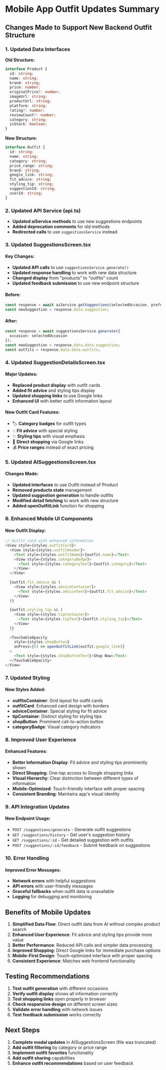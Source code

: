 # Mobile App Outfit Updates Summary

## Changes Made to Support New Backend Outfit Structure

### 1. Updated Data Interfaces

**Old Structure:**
```typescript
interface Product {
  id: string;
  name: string;
  brand: string;
  price: number;
  originalPrice?: number;
  imageUrl: string;
  productUrl: string;
  platform: string;
  rating?: number;
  reviewCount?: number;
  category: string;
  inStock: boolean;
}
```

**New Structure:**
```typescript
interface Outfit {
  id: string;
  name: string;
  category: string;
  price_range: string;
  brand: string;
  google_link: string;
  fit_advice: string;
  styling_tip: string;
  suggestionId: string;
  userId: string;
}
```

### 2. Updated API Service (api.ts)

- **Updated aiService methods** to use new suggestions endpoints
- **Added deprecation comments** for old methods
- **Redirected calls** to use `suggestionsService` instead

### 3. Updated SuggestionsScreen.tsx

#### Key Changes:
- **Updated API calls** to use `suggestionsService.generate()`
- **Updated response handling** to work with new data structure
- **Changed display** from "products" to "outfits" count
- **Updated feedback submission** to use new endpoint structure

#### Before:
```typescript
const response = await aiService.getSuggestions(selectedOccasion, preferences);
const newSuggestion = response.data.suggestion;
```

#### After:
```typescript
const response = await suggestionsService.generate({
  occasion: selectedOccasion
});
const newSuggestion = response.data.data.suggestion;
const outfits = response.data.data.outfits;
```

### 4. Updated SuggestionDetailsScreen.tsx

#### Major Updates:
- **Replaced product display** with outfit cards
- **Added fit advice** and styling tips display
- **Updated shopping links** to use Google links
- **Enhanced UI** with better outfit information layout

#### New Outfit Card Features:
- 🏷️ **Category badges** for outfit types
- 💡 **Fit advice** with special styling
- ✨ **Styling tips** with visual emphasis
- 🛒 **Direct shopping** via Google links
- 💰 **Price ranges** instead of exact pricing

### 5. Updated AISuggestionsScreen.tsx

#### Changes Made:
- **Updated interfaces** to use Outfit instead of Product
- **Removed products state** management
- **Updated suggestion generation** to handle outfits
- **Modified detail fetching** to work with new structure
- **Added openOutfitLink** function for shopping

### 6. Enhanced Mobile UI Components

#### New Outfit Display:
```typescript
// Outfit card with enhanced information
<View style={styles.outfitCard}>
  <View style={styles.outfitHeader}>
    <Text style={styles.outfitName}>{outfit.name}</Text>
    <View style={styles.categoryBadge}>
      <Text style={styles.categoryText}>{outfit.category}</Text>
    </View>
  </View>
  
  {outfit.fit_advice && (
    <View style={styles.adviceContainer}>
      <Text style={styles.adviceText}>{outfit.fit_advice}</Text>
    </View>
  )}
  
  {outfit.styling_tip && (
    <View style={styles.tipContainer}>
      <Text style={styles.tipText}>{outfit.styling_tip}</Text>
    </View>
  )}
  
  <TouchableOpacity 
    style={styles.shopButton}
    onPress={() => openOutfitLink(outfit.google_link)}
  >
    <Text style={styles.shopButtonText}>Shop Now</Text>
  </TouchableOpacity>
</View>
```

### 7. Updated Styling

#### New Styles Added:
- **outfitsContainer**: Grid layout for outfit cards
- **outfitCard**: Enhanced card design with borders
- **adviceContainer**: Special styling for fit advice
- **tipContainer**: Distinct styling for styling tips
- **shopButton**: Prominent call-to-action button
- **categoryBadge**: Visual category indicators

### 8. Improved User Experience

#### Enhanced Features:
- **Better Information Display**: Fit advice and styling tips prominently shown
- **Direct Shopping**: One-tap access to Google shopping links
- **Visual Hierarchy**: Clear distinction between different types of information
- **Mobile-Optimized**: Touch-friendly interface with proper spacing
- **Consistent Branding**: Maintains app's visual identity

### 9. API Integration Updates

#### New Endpoint Usage:
- `POST /suggestions/generate` - Generate outfit suggestions
- `GET /suggestions/history` - Get user's suggestion history
- `GET /suggestions/:id` - Get detailed suggestion with outfits
- `POST /suggestions/:id/feedback` - Submit feedback on suggestions

### 10. Error Handling

#### Improved Error Messages:
- **Network errors** with helpful suggestions
- **API errors** with user-friendly messages
- **Graceful fallbacks** when outfit data is unavailable
- **Logging** for debugging and monitoring

## Benefits of Mobile Updates

1. **Simplified Data Flow**: Direct outfit data from AI without complex product search
2. **Enhanced User Experience**: Fit advice and styling tips provide more value
3. **Better Performance**: Reduced API calls and simpler data processing
4. **Improved Shopping**: Direct Google links for immediate purchase options
5. **Mobile-First Design**: Touch-optimized interface with proper spacing
6. **Consistent Experience**: Matches web frontend functionality

## Testing Recommendations

1. **Test outfit generation** with different occasions
2. **Verify outfit display** shows all information correctly
3. **Test shopping links** open properly in browser
4. **Check responsive design** on different screen sizes
5. **Validate error handling** with network issues
6. **Test feedback submission** works correctly

## Next Steps

1. **Complete modal updates** in AISuggestionsScreen (file was truncated)
2. **Add outfit filtering** by category or price range
3. **Implement outfit favorites** functionality
4. **Add outfit sharing** capabilities
5. **Enhance outfit recommendations** based on user feedback